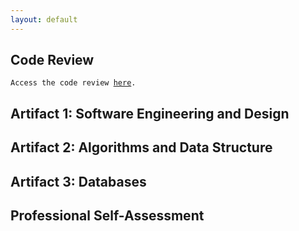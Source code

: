 ```yaml
---
layout: default 
---
```


## Code Review

<code>Access the code review <a href="">here</a>.</code>

## Artifact 1: Software Engineering and Design


## Artifact 2: Algorithms and Data Structure


## Artifact 3: Databases



## Professional Self-Assessment
